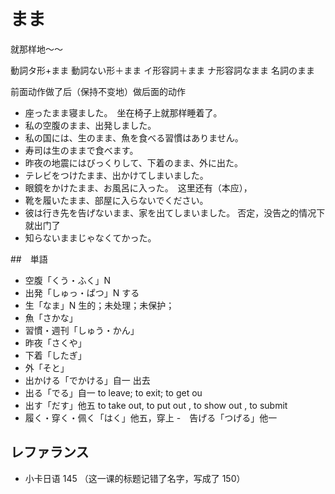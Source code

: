 # まま

就那样地～～

動詞タ形+まま
動詞ない形＋まま
イ形容詞＋まま
ナ形容詞なまま
名詞のまま

前面动作做了后（保持不变地）做后面的动作

- 座ったまま寝ました。　坐在椅子上就那样睡着了。
- 私の空腹のまま、出発しました。
- 私の国には、生のまま、魚を食べる習慣はありません。
- 寿司は生のままで食べます。
- 昨夜の地震にはびっくりして、下着のまま、外に出た。
- テレビをつけたまま、出かけてしまいました。
- 眼鏡をかけたまま、お風呂に入った。　这里还有（本应），
- 靴を履いたまま、部屋に入らないでください。
- 彼は行き先を告げないまま、家を出てしまいました。 否定，没告之的情况下就出门了
- 知らないままじゃなくてかった。

##　単語
- 空腹「くう・ふく」N
- 出発「しゅっ・ぱつ」N する
- 生「なま」N 生的；未处理；未保护；
- 魚「さかな」
- 習慣・週刊「しゅう・かん」
- 昨夜「さくや」
- 下着「したぎ」
- 外「そと」
- 出かける「でかける」自一 出去
- 出る「でる」自一 to leave; to exit; to get ou
- 出す「だす」他五 to take out, to put out , to show out , to submit
- 履く・穿く・佩く「はく」他五，穿上
-　告げる「つげる」他一

## レファランス
* 小卡日语 145 （这一课的标题记错了名字，写成了 150）